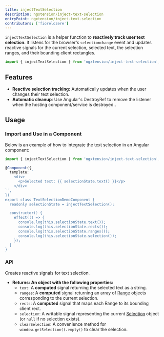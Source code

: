 ```yaml
---
title: injectTextSelection
description: ngxtension/inject-text-selection
entryPoint: ngxtension/inject-text-selection
contributors: ['fiorelozere']
---
```


`injectTextSelection` is a helper function to **reactively track user text selection**. It listens for the browser's `selectionchange` event and updates reactive signals for the current selection, selected text, the selection ranges, and their bounding client rectangles.

```ts
import { injectTextSelection } from 'ngxtension/inject-text-selection';
```

## Features

- **Reactive selection tracking:** Automatically updates when the user changes their text selection.
- **Automatic cleanup**: Use Angular's DestroyRef to remove the listener when the hosting component/service is destroyed..

## Usage

### Import and Use in a Component

Below is an example of how to integrate the text selection in an Angular component:

```ts
import { injectTextSelection } from 'ngxtension/inject-text-selection';

@Component({
  template: `
    <div>
      <p>Selected text: {{ selectionState.text() }}</p>
    </div>
``,
})
export class TextSelectionDemoComponent {
  readonly selectionState = injectTextSelection();

  constructor() {
    effect(() => {
      console.log(this.selectionState.text());
      console.log(this.selectionState.rects());
      console.log(this.selectionState.ranges());
      console.log(this.selectionState.selection());
    });
  }
}
```

### API

Creates reactive signals for text selection.

- **Returns: An object with the following properties:**
  - `text`: A **computed** signal returning the selected text as a string.
  - `ranges`: A **computed** signal returning an array of [Range](https://developer.mozilla.org/en-US/docs/Web/API/Range) objects corresponding to the current selection.
  - `rects`: A **computed** signal that maps each Range to its bounding client rect.
  - `selection`: A writable signal representing the current [Selection](https://developer.mozilla.org/en-US/docs/Web/API/Selection) object (or `null` if no selection exists).
  - `clearSelection`: A convenience method for `window.getSelection().empty()` to clear the selection.
